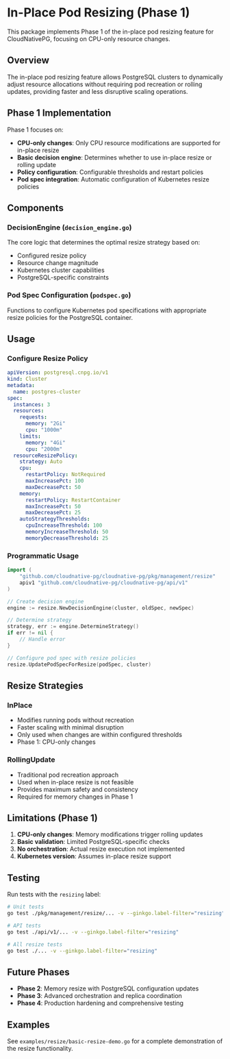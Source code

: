 # In-Place Pod Resizing (Phase 1)

This package implements Phase 1 of the in-place pod resizing feature for CloudNativePG, focusing on CPU-only resource changes.

## Overview

The in-place pod resizing feature allows PostgreSQL clusters to dynamically adjust resource allocations without requiring pod recreation or rolling updates, providing faster and less disruptive scaling operations.

## Phase 1 Implementation

Phase 1 focuses on:
- **CPU-only changes**: Only CPU resource modifications are supported for in-place resize
- **Basic decision engine**: Determines whether to use in-place resize or rolling update
- **Policy configuration**: Configurable thresholds and restart policies
- **Pod spec integration**: Automatic configuration of Kubernetes resize policies

## Components

### DecisionEngine (`decision_engine.go`)
The core logic that determines the optimal resize strategy based on:
- Configured resize policy
- Resource change magnitude
- Kubernetes cluster capabilities
- PostgreSQL-specific constraints

### Pod Spec Configuration (`podspec.go`)
Functions to configure Kubernetes pod specifications with appropriate resize policies for the PostgreSQL container.

## Usage

### Configure Resize Policy

```yaml
apiVersion: postgresql.cnpg.io/v1
kind: Cluster
metadata:
  name: postgres-cluster
spec:
  instances: 3
  resources:
    requests:
      memory: "2Gi"
      cpu: "1000m"
    limits:
      memory: "4Gi" 
      cpu: "2000m"
  resourceResizePolicy:
    strategy: Auto
    cpu:
      restartPolicy: NotRequired
      maxIncreasePct: 100
      maxDecreasePct: 50
    memory:
      restartPolicy: RestartContainer
      maxIncreasePct: 50
      maxDecreasePct: 25
    autoStrategyThresholds:
      cpuIncreaseThreshold: 100
      memoryIncreaseThreshold: 50
      memoryDecreaseThreshold: 25
```

### Programmatic Usage

```go
import (
    "github.com/cloudnative-pg/cloudnative-pg/pkg/management/resize"
    apiv1 "github.com/cloudnative-pg/cloudnative-pg/api/v1"
)

// Create decision engine
engine := resize.NewDecisionEngine(cluster, oldSpec, newSpec)

// Determine strategy
strategy, err := engine.DetermineStrategy()
if err != nil {
    // Handle error
}

// Configure pod spec with resize policies
resize.UpdatePodSpecForResize(podSpec, cluster)
```

## Resize Strategies

### InPlace
- Modifies running pods without recreation
- Faster scaling with minimal disruption
- Only used when changes are within configured thresholds
- Phase 1: CPU-only changes

### RollingUpdate
- Traditional pod recreation approach
- Used when in-place resize is not feasible
- Provides maximum safety and consistency
- Required for memory changes in Phase 1
## Limitations (Phase 1)

1. **CPU-only changes**: Memory modifications trigger rolling updates
2. **Basic validation**: Limited PostgreSQL-specific checks
3. **No orchestration**: Actual resize execution not implemented
4. **Kubernetes version**: Assumes in-place resize support

## Testing

Run tests with the `resizing` label:

```bash
# Unit tests
go test ./pkg/management/resize/... -v --ginkgo.label-filter="resizing"

# API tests
go test ./api/v1/... -v --ginkgo.label-filter="resizing"

# All resize tests
go test ./... -v --ginkgo.label-filter="resizing"
```

## Future Phases

- **Phase 2**: Memory resize with PostgreSQL configuration updates
- **Phase 3**: Advanced orchestration and replica coordination
- **Phase 4**: Production hardening and comprehensive testing

## Examples

See `examples/resize/basic-resize-demo.go` for a complete demonstration of the resize functionality.
